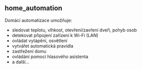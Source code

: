 ## home_automation

Domácí automatizace umožňuje:
- sledovat teplotu, vlhkost, otevření/zavření dveří, pohyb osob
- detekovat připojení zařízení k Wi-Fi (LAN)
- ovládat vytápění, osvětlení
- vytvářet automatická pravidla 
- zastřežení domu
- ovládání pomocí hlasového asistenta
- a další...
